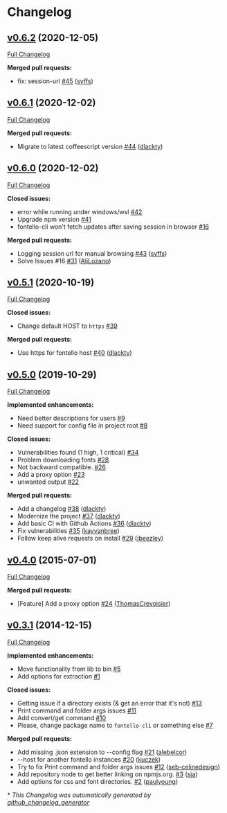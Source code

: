 # Changelog

## [v0.6.2](https://github.com/paulyoung/fontello-cli/tree/v0.6.2) (2020-12-05)

[Full Changelog](https://github.com/paulyoung/fontello-cli/compare/v0.6.1...v0.6.2)

**Merged pull requests:**

- fix: session-url [\#45](https://github.com/paulyoung/fontello-cli/pull/45) ([syffs](https://github.com/syffs))

## [v0.6.1](https://github.com/paulyoung/fontello-cli/tree/v0.6.1) (2020-12-02)

[Full Changelog](https://github.com/paulyoung/fontello-cli/compare/v0.6.0...v0.6.1)

**Merged pull requests:**

- Migrate to latest coffeescript version [\#44](https://github.com/paulyoung/fontello-cli/pull/44) ([dlackty](https://github.com/dlackty))

## [v0.6.0](https://github.com/paulyoung/fontello-cli/tree/v0.6.0) (2020-12-02)

[Full Changelog](https://github.com/paulyoung/fontello-cli/compare/v0.5.1...v0.6.0)

**Closed issues:**

- error while running under windows/wsl [\#42](https://github.com/paulyoung/fontello-cli/issues/42)
- Upgrade npm version [\#41](https://github.com/paulyoung/fontello-cli/issues/41)
- fontello-cli won't fetch updates after saving session in browser [\#16](https://github.com/paulyoung/fontello-cli/issues/16)

**Merged pull requests:**

- Logging session url for manual browsing [\#43](https://github.com/paulyoung/fontello-cli/pull/43) ([syffs](https://github.com/syffs))
- Solve Issues \#16 [\#31](https://github.com/paulyoung/fontello-cli/pull/31) ([AliLozano](https://github.com/AliLozano))

## [v0.5.1](https://github.com/paulyoung/fontello-cli/tree/v0.5.1) (2020-10-19)

[Full Changelog](https://github.com/paulyoung/fontello-cli/compare/v0.5.0...v0.5.1)

**Closed issues:**

- Change default HOST to `https` [\#39](https://github.com/paulyoung/fontello-cli/issues/39)

**Merged pull requests:**

- Use https for fontello host [\#40](https://github.com/paulyoung/fontello-cli/pull/40) ([dlackty](https://github.com/dlackty))

## [v0.5.0](https://github.com/paulyoung/fontello-cli/tree/v0.5.0) (2019-10-29)

[Full Changelog](https://github.com/paulyoung/fontello-cli/compare/v0.4.0...v0.5.0)

**Implemented enhancements:**

- Need better descriptions for users [\#9](https://github.com/paulyoung/fontello-cli/issues/9)
- Need support for config file in project root [\#8](https://github.com/paulyoung/fontello-cli/issues/8)

**Closed issues:**

- Vulnerabilities found \(1 high, 1 critical\) [\#34](https://github.com/paulyoung/fontello-cli/issues/34)
- Problem downloading fonts [\#28](https://github.com/paulyoung/fontello-cli/issues/28)
- Not backward compatible. [\#26](https://github.com/paulyoung/fontello-cli/issues/26)
- Add a proxy option [\#23](https://github.com/paulyoung/fontello-cli/issues/23)
- unwanted output [\#22](https://github.com/paulyoung/fontello-cli/issues/22)

**Merged pull requests:**

- Add a changelog [\#38](https://github.com/paulyoung/fontello-cli/pull/38) ([dlackty](https://github.com/dlackty))
- Modernize the project [\#37](https://github.com/paulyoung/fontello-cli/pull/37) ([dlackty](https://github.com/dlackty))
- Add basic CI with Github Actions [\#36](https://github.com/paulyoung/fontello-cli/pull/36) ([dlackty](https://github.com/dlackty))
- Fix vulnerabilities [\#35](https://github.com/paulyoung/fontello-cli/pull/35) ([kayvanbree](https://github.com/kayvanbree))
- Follow keep alive requests on install [\#29](https://github.com/paulyoung/fontello-cli/pull/29) ([jbeezley](https://github.com/jbeezley))

## [v0.4.0](https://github.com/paulyoung/fontello-cli/tree/v0.4.0) (2015-07-01)

[Full Changelog](https://github.com/paulyoung/fontello-cli/compare/v0.3.1...v0.4.0)

**Merged pull requests:**

- \[Feature\] Add a proxy option [\#24](https://github.com/paulyoung/fontello-cli/pull/24) ([ThomasCrevoisier](https://github.com/ThomasCrevoisier))

## [v0.3.1](https://github.com/paulyoung/fontello-cli/tree/v0.3.1) (2014-12-15)

[Full Changelog](https://github.com/paulyoung/fontello-cli/compare/b743be32e9a9d8250560d57435f353797d31ad9f...v0.3.1)

**Implemented enhancements:**

- Move functionality from lib to bin [\#5](https://github.com/paulyoung/fontello-cli/issues/5)
- Add options for extraction [\#1](https://github.com/paulyoung/fontello-cli/issues/1)

**Closed issues:**

- Getting issue if a directory exists \(& get an error that it's not\) [\#13](https://github.com/paulyoung/fontello-cli/issues/13)
- Print command and folder args issues [\#11](https://github.com/paulyoung/fontello-cli/issues/11)
- Add convert/get command [\#10](https://github.com/paulyoung/fontello-cli/issues/10)
- Please, change package name to `fontello-cli` or something else [\#7](https://github.com/paulyoung/fontello-cli/issues/7)

**Merged pull requests:**

- Add missing .json extension to --config flag [\#21](https://github.com/paulyoung/fontello-cli/pull/21) ([alebelcor](https://github.com/alebelcor))
- --host for another fontello instances [\#20](https://github.com/paulyoung/fontello-cli/pull/20) ([kuczek](https://github.com/kuczek))
- Try to fix Print command and folder args issues [\#12](https://github.com/paulyoung/fontello-cli/pull/12) ([seb-celinedesign](https://github.com/seb-celinedesign))
- Add repository node to get better linking on npmjs.org. [\#3](https://github.com/paulyoung/fontello-cli/pull/3) ([sja](https://github.com/sja))
- Add options for css and font directories. [\#2](https://github.com/paulyoung/fontello-cli/pull/2) ([paulyoung](https://github.com/paulyoung))



\* *This Changelog was automatically generated by [github_changelog_generator](https://github.com/github-changelog-generator/github-changelog-generator)*

